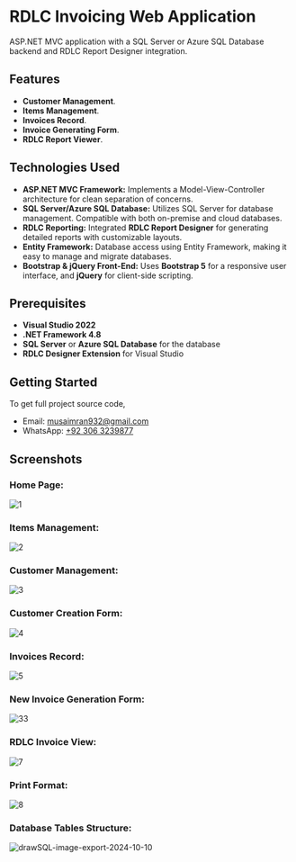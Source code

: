 # RDLC Invoicing Web Application

ASP.NET MVC application with a SQL Server or Azure SQL Database backend and RDLC Report Designer integration.

## Features
- **Customer Management**.
- **Items Management**.
- **Invoices Record**.
- **Invoice Generating Form**.
- **RDLC Report Viewer**.


## Technologies Used
- **ASP.NET MVC Framework:** Implements a Model-View-Controller architecture for clean separation of concerns.
- **SQL Server/Azure SQL Database:** Utilizes SQL Server for database management. Compatible with both on-premise and cloud databases.
- **RDLC Reporting:** Integrated **RDLC Report Designer** for generating detailed reports with customizable layouts.
- **Entity Framework:** Database access using Entity Framework, making it easy to manage and migrate databases.
- **Bootstrap & jQuery Front-End:** Uses **Bootstrap 5** for a responsive user interface, and **jQuery** for client-side scripting.

## Prerequisites
- **Visual Studio 2022**
- **.NET Framework 4.8**
- **SQL Server** or **Azure SQL Database** for the database
- **RDLC Designer Extension** for Visual Studio

## Getting Started
To get full project source code,
- Email: musaimran932@gmail.com
- WhatsApp: [+92 306 3239877](https://api.whatsapp.com/send?phone=923063239877)


## Screenshots

### Home Page:
![1](https://github.com/user-attachments/assets/58c0fc8d-d557-469d-9fc7-a2d7d8c6d63e)

### Items Management:
![2](https://github.com/user-attachments/assets/75209c2c-8a63-46fc-9c02-34db8913cc95)

### Customer Management:
![3](https://github.com/user-attachments/assets/697bca02-806b-4116-8140-dbd3d9359e28)

### Customer Creation Form:
![4](https://github.com/user-attachments/assets/1a7ff96e-eee2-4c87-95d5-89599b78a0cb)

### Invoices Record:
![5](https://github.com/user-attachments/assets/fdc7b970-c17b-4733-8b0e-993571ce3836)

### New Invoice Generation Form:
![33](https://github.com/user-attachments/assets/adf22c4b-7eee-492c-8932-82c1aa0f878f)

### RDLC Invoice View:
![7](https://github.com/user-attachments/assets/d1238299-d737-4129-846d-ebc369dab401)

### Print Format:
![8](https://github.com/user-attachments/assets/55707cc3-6518-4457-961c-871e2a768984)

### Database Tables Structure:
![drawSQL-image-export-2024-10-10](https://github.com/user-attachments/assets/265dd75b-2114-418b-b770-0cedc9c2b8b0)

